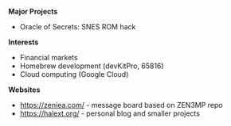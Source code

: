 **Major Projects**
  + Oracle of Secrets: SNES ROM hack

**Interests**
  + Financial markets 
  + Homebrew development (devKitPro, 65816)
  + Cloud computing (Google Cloud)

**Websites**
  + https://zeniea.com/ - message board based on ZEN3MP repo
  + https://halext.org/ - personal blog and smaller projects
